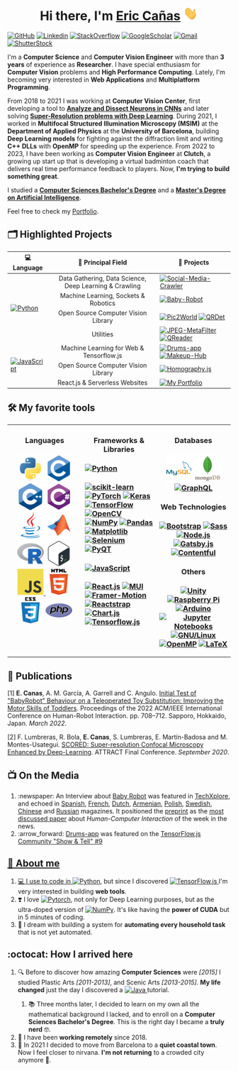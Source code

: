 <h1 align="center">Hi there, I'm <a href="https://ericcanas.com/" target="_blank">Eric Cañas</a> <img
src="https://raw.githubusercontent.com/ABSphreak/ABSphreak/master/gifs/Hi.gif" height="32" /></h1>
</h1>
<a href="https://github.com/Eric-Canas/" target="_blank"> <img alt="GitHub" title="Eric-Canas" src=https://img.shields.io/badge/-Github-black?style=flat&logo=github></a> 
<a href="https://www.linkedin.com/in/eric-canas/" target="_blank"> <img alt="Linkedin" title="eric-canas" src=https://img.shields.io/badge/-LinkedIn-blue?style=flat&logo=Linkedin&logoColor=white></a> 
<a href="https://stackoverflow.com/story/eric-canas" target="_blank"> <img alt="StackOverflow" title="eric-canas" src=https://img.shields.io/badge/-Stack%20overflow-FE7A16?style=flat&logo=stack-overflow&logoColor=white></a> 
<a href=https://scholar.google.com/citations?user=VmZ_MmgAAAAJ&hl=es&oi=ao target="_blank"> <img alt="GoogleScholar" title="Google Scholar" src=https://img.shields.io/static/v1?style=flat&label=&message=Scholar&color=49A5D6&logo=GoogleScholar&logoColor=ACDAF2></a> 
<a href="mailto:elcorreodeharu@gmail.com" target="_blank"> <img alt="Gmail" title="elcorreodeharu@gmail.com" src=https://img.shields.io/badge/-Gmail-d14836?style=flat&logo=Gmail&logoColor=white></a> 
<a href=https://www.shutterstock.com/g/HaruKaeru target="_blank"> <img alt="ShutterStock" title="ShutterStock" src=https://img.shields.io/static/v1?label=&message=Shutterstock&color=ECECEC&logo=Shutterstock&logoColor=red></a> 

<!-- About me -->
I'm a **Computer Science** and **Computer Vision Engineer** with more than **3 years** of experience as **Researcher**. I have special enthusiasm for **Computer Vision** problems and **High Performance Computing**. Lately, I'm becoming very interested in **Web Applications** and **Multiplatform Programming**.  

From 2018 to 2021 I was working at **Computer Vision Center**, first developing a tool to <a href="https://drive.google.com/file/d/1AAhG9Kb59VKIgHowP4znPeQgBLi8-ejE/view?usp=sharing">**Analyze and Dissect Neurons in CNNs**</a> and later solving <a href="https://drive.google.com/file/d/1vrb50XJmlDDh7UJhj8GAXQNfNu0-TDOT/view?usp=sharing">**Super-Resolution problems with Deep Learning**</a>. During 2021, I worked in **Multifocal Structured Illumination Microscopy (MSIM)** at the **Department of Applied Physics** at the **University of Barcelona**, building **Deep Learning models** for fighting against the diffraction limit and writing **C++ DLLs** with **OpenMP** for speeding up the experience. From 2022 to 2023, I have been working as **Computer Vision Engineer** at **Clutch**, a growing up start up that is developing a virtual badminton coach that delivers real time performance feedback to players. Now, **I'm trying to build something great**.

I studied a <a href="https://drive.google.com/file/d/1mT9Y713TgEC4xUxjD5ktASTQsQlPekWA/view?usp=sharing">**Computer Sciences Bachelor's Degree**</a> and a <a href="https://drive.google.com/file/d/1fR7y11tNrGO-HDJNxAbzuBjOQEjVOYRf/view?usp=sharing">**Master's Degree on Artificial Intelligence**</a>. 

Feel free to check my <a href="https://ericcanas.com/" target="_blank">Portfolio</a>.

<!-- Most Relevant Projects -->
## 🗂️ Highlighted Projects

<table>
    <thead>
        <tr>
          <th>💻 Language </th>
          <th>🔬 Principal Field </th>
          <th>🚀 Projects </th>
      </tr>
    </thead>
    <tbody>
        <tr>
            <td rowspan=4> <a href=https://www.python.org/ target="_blank"><img alt="Python" title="Python" src=https://img.shields.io/static/v1?label=&message=Python&color=3C78A9&logo=python&logoColor=FFFFFF></a> </td>
            <td align=center> Data Gathering, Data Science, Deep Learning & Crawling </td>
            <td> <a href=https://github.com/Eric-Canas/ICrawler target="_blank"><img alt=Social-Media-Crawler title="ICrawler" src=https://img.shields.io/static/v1?label=Social-Media-Crawler&message=%20&color=000605&logo=github&logoColor=white&labelColor=000605></a> </td>
        </tr>
        <tr>
            <td align=center> Machine Learning, Sockets & Robotics </td>
            <td> <a href=https://github.com/Eric-Canas/BabyRobot target="_blank"><img alt=Baby-Robot title="Baby Robot" src=https://img.shields.io/static/v1?label=Baby-Robot&message=%20&color=000605&logo=github&logoColor=white&labelColor=000605></a> </td>
        </tr>
                <tr>
        <td align=center> Open Source Computer Vision Library </td>
        <td> <a href=https://github.com/Eric-Canas/pic2world target="_blank"><img alt=Pic2World title="Pic2World" src=https://img.shields.io/static/v1?label=Pic2World&message=%20&color=000605&logo=github&logoColor=white&labelColor=000605></a> <a href= https://github.com/Eric-Canas/qrdet target="_blank"><img alt="QRDet" title="QRDet" src=https://img.shields.io/static/v1?label=QRDet&message=%20&color=000605&logo=github&logoColor=white&labelColor=000605></a> </td>
        </tr>
           <tr>
        <td align=center> Utilities </td>
        <td> <a href=https://github.com/Eric-Canas/JPEG-MetaFilter target="_blank"><img alt=JPEG-MetaFilter title="JPEG-MetaFilter" src=https://img.shields.io/static/v1?label=JPEG-MetaFilter&message=%20&color=000605&logo=github&logoColor=white&labelColor=000605></a> <a href=https://github.com/Eric-Canas/qreader target="_blank"> <img alt=QReader title="QReader" src=https://img.shields.io/static/v1?label=QReader&message=%20&color=000605&logo=github&logoColor=white&labelColor=000605></a> </td>
        </tr>
        <tr>
            <td rowspan=3> <a href=https://developer.mozilla.org/en-US/docs/Web/JavaScript target="_blank"><img alt="JavaScript" title="JavaScript" src="https://img.shields.io/badge/JavaScript-%23323330.svg?style=flat&logo=javascript&logoColor=%23F7DF1E"></a> </td>
            <td align=center> Machine Learning for Web & Tensorflow.js </td>
            <td> <a href=https://github.com/Eric-Canas/Drums-app target="_blank"><img alt=Drums-app title="Drums-app"855 src=https://img.shields.io/static/v1?label=Drums-app&message=%20&color=000605&logo=github&logoColor=white&labelColor=000605></a> <a href=https://github.com/Eric-Canas/Makeup-Hub target="_blank"><img alt=Makeup-Hub title="Makeup-Hub" src=https://img.shields.io/static/v1?label=Makeup-Hub&message=%20&color=000605&logo=github&logoColor=white&labelColor=000605></a> </td>   
        </tr>
        <tr>
        <td align=center> Open Source Computer Vision Library </td>
        <td> <a href=https://github.com/Eric-Canas/Homography.js target="_blank"><img alt=Homography.js title="Homography.js" src=https://img.shields.io/static/v1?label=Homograhy.js&message=%20&color=000605&logo=github&logoColor=white&labelColor=000605></a> </td>
        </tr>
        <tr>
        <td align=center> React.js & Serverless Websites </td>
        <td> <a href=https://github.com/Eric-Canas/portfolio target="_blank"><img alt="My Portfolio" title="My Portfolio" src=https://img.shields.io/static/v1?label=Portfolio&message=%20&color=000605&logo=github&logoColor=white&labelColor=000605></a> </td>
        </tr>
    </tbody>
</table>


## 🛠️ My favorite tools

<table><tr><td valign="top" align="center" width="32%">

<h3 align="center"> Languages <h3>  
<div align="center">  
<a href="https://www.python.org" target="_blank"> <img src="https://raw.githubusercontent.com/devicons/devicon/master/icons/python/python-original.svg" alt="Python" title="Python" height=60/></a>
<a href="https://www.iso.org/standard/57853.html" target="_blank"> <img src="https://raw.githubusercontent.com/devicons/devicon/master/icons/c/c-original.svg" alt="C" title="C" height=60/></a>  
    <a href="https://isocpp.org/" target="_blank"> <img src="https://raw.githubusercontent.com/devicons/devicon/master/icons/cplusplus/cplusplus-original.svg" alt="C++" title="C++" height=60/></a> 
    <a href="https://docs.microsoft.com/en-us/dotnet/csharp/" target="_blank"> <img src="https://raw.githubusercontent.com/devicons/devicon/7a4ca8aa871d6dca81691e018d31eed89cb70a76/icons/csharp/csharp-original.svg" alt="C#" title="C#" height=60/></a>
    <a href="https://www.java.com" target="_blank"> <img src="https://raw.githubusercontent.com/devicons/devicon/master/icons/java/java-original.svg" alt="Java" title ="Java" height=60/></a>
    <a href="https://www.mathworks.com/" target="_blank"> <img src="https://raw.githubusercontent.com/devicons/devicon/7a4ca8aa871d6dca81691e018d31eed89cb70a76/icons/matlab/matlab-original.svg" alt="MATLAB" title="MATLAB" height=60/></a>
        <a href="https://www.r-project.org/" target="_blank"> <img src="https://raw.githubusercontent.com/devicons/devicon/7a4ca8aa871d6dca81691e018d31eed89cb70a76/icons/r/r-original.svg" alt="R" title="R" height=60/></a>
    <a href="https://www.gnu.org/software/bash/" target="_blank"> <img src="https://raw.githubusercontent.com/devicons/devicon/7a4ca8aa871d6dca81691e018d31eed89cb70a76/icons/bash/bash-original.svg" alt="Bash" title="GNU Bash" height=60/></a>
    <a href="https://developer.mozilla.org/en-US/docs/Web/JavaScript" target="_blank"> <img src="https://raw.githubusercontent.com/devicons/devicon/master/icons/javascript/javascript-original.svg" alt="JavaScript" title="JavaScript" height=60/> </a>
    <a href="https://www.w3schools.com/html/" target="_blank"> <img src="https://raw.githubusercontent.com/devicons/devicon/master/icons/html5/html5-original-wordmark.svg" alt="HTML5" title="HTML5" height=60/> 
    <a href="https://www.w3schools.com/css/" target="_blank"> <img src="https://raw.githubusercontent.com/devicons/devicon/master/icons/css3/css3-original-wordmark.svg" alt="CSS3" title="CSS3" height=60/></a>
    <a href="https://www.php.net/" target="_blank"> <img src="https://raw.githubusercontent.com/devicons/devicon/7a4ca8aa871d6dca81691e018d31eed89cb70a76/icons/php/php-original.svg" alt="PHP" title="PHP" height=60/></a>
</div></td><td valign="top" width="32%">
<h3 align="center"> Frameworks & Libraries <h3>  
<div>  
    <h4 aling="left"> <a href=https://www.python.org/ target="_blank"> <img alt=Python title="Python" src=https://img.shields.io/static/v1?label=&message=Python&color=3C78A9&logo=python&logoColor=FFFFFF></a></h4>
    <p>
    <a href="https://scikit-learn.org/stable/" target="_blank"><img alt="scikit-learn" title="scikit-learn" src="https://upload.wikimedia.org/wikipedia/commons/0/05/Scikit_learn_logo_small.svg" height=45></a>
    <a href="https://pytorch.org/" target="_blank"><img alt="PyTorch" title="PyTorch" src="https://www.vectorlogo.zone/logos/pytorch/pytorch-icon.svg" height=45></a>
    <a href="https://keras.io/"><img alt="Keras" title="Keras" src="https://upload.wikimedia.org/wikipedia/commons/a/ae/Keras_logo.svg" height=45></a>
    <a href="https://www.tensorflow.org/" target="_blank"><img alt="TensorFlow" title="TensorFlow" src="https://upload.wikimedia.org/wikipedia/commons/2/2d/Tensorflow_logo.svg" height=45></a>
        <a href="https://opencv.org/" target="_blank"><img alt="OpenCV" title="OpenCV" src="https://upload.wikimedia.org/wikipedia/commons/3/32/OpenCV_Logo_with_text_svg_version.svg" height=45></a>
    <a href="https://numpy.org/" target="_blank"> <img src="https://www.vectorlogo.zone/logos/numpy/numpy-icon.svg" alt="NumPy" title="NumPy" height=45/></a>
    <a href="https://pandas.pydata.org/" target="_blank"><img alt="Pandas" title="Pandas" src="https://upload.wikimedia.org/wikipedia/commons/2/22/Pandas_mark.svg" height=45></a>
        <a href="https://matplotlib.org/" target="_blank"><img alt="Matplotlib" title="Matplotlib" src="https://upload.wikimedia.org/wikipedia/commons/8/84/Matplotlib_icon.svg" height=45></a>
    <a href="https://www.selenium.dev/" target="_blank"><img alt="Selenium" title="Selenium" src="https://upload.wikimedia.org/wikipedia/commons/d/d5/Selenium_Logo.png" height=45></a>
    <a href="https://www.qt.io/" target="_blank"><img alt="PyQT" title="PyQT" src="https://upload.wikimedia.org/wikipedia/commons/d/d3/Qt_logo_2015.svg" height=45></a>
    </p>
    <h4 aling="left"><a href=https://developer.mozilla.org/en-US/docs/Web/JavaScript target="_blank"><img alt=JavaScript title="JavaScript" src="https://img.shields.io/badge/JavaScript-%23323330.svg?style=flat&logo=javascript&logoColor=%23F7DF1E"></a></h4>
    <p>
        <a href="https://reactjs.org/" target="_blank"><img alt="React.js" title="React.js" src="https://upload.wikimedia.org/wikipedia/commons/a/a7/React-icon.svg" height=50></a>
        <a href="https://mui.com/" target="_blank"><img alt="MUI" title="MUI" src="https://camo.githubusercontent.com/306dedb9426f1d93a981d305a0a18164932ece8dca4d5fd820b1d3c36625b218/68747470733a2f2f6d75692e636f6d2f7374617469632f6c6f676f2e737667" height=45></a>
         <a href="https://www.framer.com/docs/" target="_blank"><img alt="Framer-Motion" title="Framer-Motion" src="https://user-images.githubusercontent.com/38039349/60953119-d3c6f300-a2fc-11e9-9596-4978e5d52180.png" height=50></a>
        <a href="https://reactstrap.github.io/" target="_blank"><img alt="Reactstrap" title="Reactstrap" src="https://bitsrc.imgix.net/bf6bf662a8ec36e6abebf95da4e68615abeff227.png?fit=scale&w=185&h=185" height=50></a>
      <a href="https://www.chartjs.org/" target="_blank"><img alt="Chart.js" title="Chart.js" src="https://camo.githubusercontent.com/5ef323398644d0544cbf5284d118cd027594a32f1ad973d13667f169d245e382/68747470733a2f2f70726f66696c696e61746f722e7269736861762e6465762f736b696c6c732d6173736574732f6c6f676f2d7469746c652e737667" height=60></a>
    <a href="https://www.tensorflow.org/js" target="_blank"><img alt="Tensorflow.js" title="Tensorflow.js" src="https://www.tensorflow.org/site-assets/images/project-logos/tensorflow-js-logo-social.png" height=55></a>
    </p>
    
</div></td><td valign="top" align="center" width="32%">
<h3 align="center"> Databases <h3>  
<div align="center">  
   <a href="https://www.mysql.com/" target="_blank"> <img src="https://raw.githubusercontent.com/devicons/devicon/master/icons/mysql/mysql-original-wordmark.svg" alt="MySQL" height=60/></a> 
   <a href="https://www.mongodb.com/" target="_blank"> <img src="https://raw.githubusercontent.com/devicons/devicon/master/icons/mongodb/mongodb-original-wordmark.svg" alt="MongoDB" height=60/></a>
             <a href="https://graphql.org/" target="_blank"><img alt="GraphQL" title="GraphQL" src="https://upload.wikimedia.org/wikipedia/commons/1/17/GraphQL_Logo.svg" height=50></a>
</div>
<h3 align="center"> Web Technologies <h3>  
<div align="center">
   <a href="https://getbootstrap.com/" target="_blank"><img alt="Bootstrap" title="Bootstrap" src="https://upload.wikimedia.org/wikipedia/commons/b/b2/Bootstrap_logo.svg" height=40></a> 
    <a href="https://sass-lang.com/" target="_blank"><img alt="Sass" title="Sass" src="https://upload.wikimedia.org/wikipedia/commons/9/96/Sass_Logo_Color.svg" height=40></a>
    <a href="https://nodejs.org/" target="_blank"><img alt="Node.js" title="Node.js" src="https://upload.wikimedia.org/wikipedia/commons/d/d9/Node.js_logo.svg" height=40></a>
        <a href="https://www.gatsbyjs.com/" target="_blank"><img alt="Gatsby.js" title="Gatsby.js" src="https://seeklogo.com/images/G/gatsby-logo-1A245AD37F-seeklogo.com.png" height=40></a> 
    <a href="https://www.contentful.com/" target="_blank"><img alt="Contentful" title="Contentful" src="https://seeklogo.com/images/C/contentful-logo-C395C545BF-seeklogo.com.png" height=40></a>
</div>
</div>
<h3 align="center"> Others <h3>  
<div align="center">
    <a href="https://unity.com/" target="_blank"> <img src="https://cdn.worldvectorlogo.com/logos/unity-69.svg" alt="Unity" title="Unity" height=40/></a>
    <a href="https://www.raspberrypi.org/" target="_blank"> <img src="https://elinux.org/images/c/cb/Raspberry_Pi_Logo.svg" alt="Raspberry Pi" title="Raspberry Pi" height=40/></a>
    <a href="https://www.arduino.cc/" target="_blank"> <img src="https://upload.wikimedia.org/wikipedia/commons/8/87/Arduino_Logo.svg" alt="Arduino" title="Arduino" height=35/></a>
    <a href="https://jupyter.org/" target="_blank"> <img src="https://upload.wikimedia.org/wikipedia/commons/3/38/Jupyter_logo.svg" alt="Jupyter Notebooks" title="Jupyter Notebooks" height=40/></a>
    <a href="https://www.gnu.org/home.en.html" target="_blank"> <img src="https://upload.wikimedia.org/wikipedia/commons/3/35/Tux.svg" alt="GNU/Linux" title="GNU/Linux" height=40/></a>
    <a href="https://www.openmp.org/" target="_blank"> <img src="https://upload.wikimedia.org/wikipedia/commons/e/eb/OpenMP_logo.png" alt="OpenMP" title="OpenMP" height=30/></a>
    <a href="https://www.latex-project.org/" target="_blank"> <img src="https://upload.wikimedia.org/wikipedia/commons/9/92/LaTeX_logo.svg" alt="LaTeX" title="LaTeX" height=30/></a>
 </div></td>
</tr></table>  
    
## 📝 Publications
[1] **E. Canas**, A. M. García, A. Garrell and C. Angulo. <a href="https://dl.acm.org/doi/10.5555/3523760.3523860" target="_blank">Initial Test of "BabyRobot" Behaviour on a Teleoperated Toy Substitution: Improving the Motor Skills of Toddlers</a>. Proceedings of the 2022 ACM/IEEE International Conference on Human-Robot Interaction. pp. 708–712. Sapporo, Hokkaido, Japan. _March 2022_.
    
[2] F. Lumbreras, R. Bola, **E. Canas**, S. Lumbreras, E. Martín-Badosa and M. Montes-Usategui. <a href="https://phase1.attract-eu.com/showroom/project/scored-super-resolution-confocal-microscopy-enhanced-by-deep-learning/" target="_blank">SCORED: Super-resolution Confocal Microscopy Enhanced by Deep-Learning</a>. ATTRACT Final Conference. _September 2020_.
    
## 📺 On the Media
<ol>
    <li>:newspaper: An Interview about <a href=https://github.com/Eric-Canas/BabyRobot target="_blank">Baby Robot</a> was featured in <a href=https://techxplore.com/news/2021-09-baby-robot-toddlers-motor-skills.html target="_blank">TechXplore</a>, and echoed in <a target="_blank" href="https://www.setirf.com/un-robot-para-aprender-a-gatear/">Spanish</a>, <a target="_blank" href="https://testeurjoe.fr/un-systeme-qui-aide-les-tout-petits-a-pratiquer-leur-motricite/">French</a></b>, <a target="_blank" href="https://fd.nl/tech-en-innovatie/1414936/met-robots-kun-je-niet-vroeg-genoeg-beginnen">Dutch</a>, <a target="_blank" href="https://www.ita.am/2021/10/04/%D5%AB%D5%BD%D5%BA%D5%A1%D5%B6%D5%A1%D6%81%D5%AB-%D5%A3%D5%AB%D5%BF%D5%B6%D5%A1%D5%AF%D5%A1%D5%B6%D5%B6%D5%A5%D6%80%D5%A8-%D5%BD%D5%BF%D5%A5%D5%B2%D5%AE%D5%A5%D5%AC-%D5%A5%D5%B6-%D5%BC%D5%B8%D5%A2/">Armenian</a>, <a target="_blank" href="https://robotyka.pl/robotemat-robot-zabawka-doskonali-zdolnosci-motoryczne/">Polish</a>, <a target="_blank" href="https://sevastopollibraua.com/ett-system-som-hjalper-smabarn-att-ova-sina-motoriska-fardigheter/">Swedish</a>, <a target="_blank" href="https://www.iamcio.cn/12808">Chinese</a> and <a target="_blank" href="https://plus-one.ru/news/2021/10/01/v-ispanii-sozdali-robota-dlya-obucheniya-mladencev-polzaniyu">Russian</a> magazines. It positioned the <a href=https://arxiv.org/abs/2109.09223 target="_blank">preprint</a> as the <a href=https://www.eye-on.ai/ai-articles/tw3wxll4gc9pgrm-6679j-56htf-9ytxr-mxlm7-nb28r-plz8n-f925n-lzw27-27wxd-rfn4z-yfr76-4ax9s-e2cc9-w4n7c-2map3-xb8x5-8zwdl-jjyxc-ylgcc-gd286-y4fmj-kkflw-ga435-pdrdl-bxm2f-6yewt-zj92r-d65gd-lheyx-3sszf target="_blank">most discussed paper</a> about <i>Human-Computer Interaction</i> of the week in the news.</li>
    <li>:arrow_forward: <a href=https://github.com/Eric-Canas/Drums-app target="_blank">Drums-app</a> was featured on the <a href="https://www.youtube.com/live/jkoUjbsHk6s?feature=share&t=3507" target="_blank"/>TensorFlow.js Community "Show & Tell" #9</li>
</ol>
    
## 🐼 About me
<ol>
    <li>💻 I use to code in <a href=https://www.python.org/ target="_blank"><img alt="Python" title="Python" src=https://img.shields.io/static/v1?label=&message=Python&color=3C78A9&logo=python&logoColor=FFFFFF></a>, but since I discovered <a href=https://www.tensorflow.org/js target="_blank"> <img alt="TensorFlow.js" title="TensorFlow.js" src=https://img.shields.io/static/v1?label=&message=Tensorflow.js&color=FF6000&logo=TensorFlow&logoColor=FFFFFF> </a> I'm very interested in building <b>web tools</b>. 
  <li> ❣️ I love <a href=https://pytorch.org/ target="_blank"><img alt="Pytorch" title="Pytorch" src="https://img.shields.io/badge/PyTorch-%23EE4C2C.svg?style=flat&logo=PyTorch&logoColor=white"></a>, not only for Deep Learning purposes, but as the ultra-doped version of <a href="https://numpy.org/" target="_blank"><img alt="NumPy" title="NumPy" src="https://img.shields.io/badge/Numpy-%23013243.svg?style=flat&logo=Numpy&logoColor=white"></a>. It's like having the <b>power of CUDA</b> but in 5 minutes of coding.</li>
  <li> 🤖 I dream with building a system for <b>automating every household task</b> that is not yet automated. </li>
    </ol>

## :octocat: How I arrived here
<ol>
   <li> 🔍 Before to discover how amazing <b>Computer Sciences</b> were <i>[2015]</i> I studied Plastic Arts <i>[2011-2013]</i>, and Scenic Arts <i>[2013-2015]</i>. <b>My life changed</b> just the day I discovered a <a href=https://www.java.com/ target="_blank"> <img alt="Java" title="Java" src="https://img.shields.io/badge/Java-%23ED8B00.svg?flat&logo=Java&logoColor=white"/> </a> tutorial. </li>
    <ol>
        <li>📚 Three months later, I decided to learn on my own all the mathematical background I lacked, and to enroll on a <b>Computer Sciences Bachelor's Degree</b>. This is the right day I became a <b>truly nerd</b> 🤓. </li>
    </ol>
    <li> 🏡 I have been <b>working remotely</b> since 2018.
    <li> 🚋 In 2021 I decided to move from Barcelona to a <b>quiet coastal town</b>. Now I feel closer to nirvana. <b>I'm not returning</b> to a crowded city anymore 👋. </li>
</ol>
